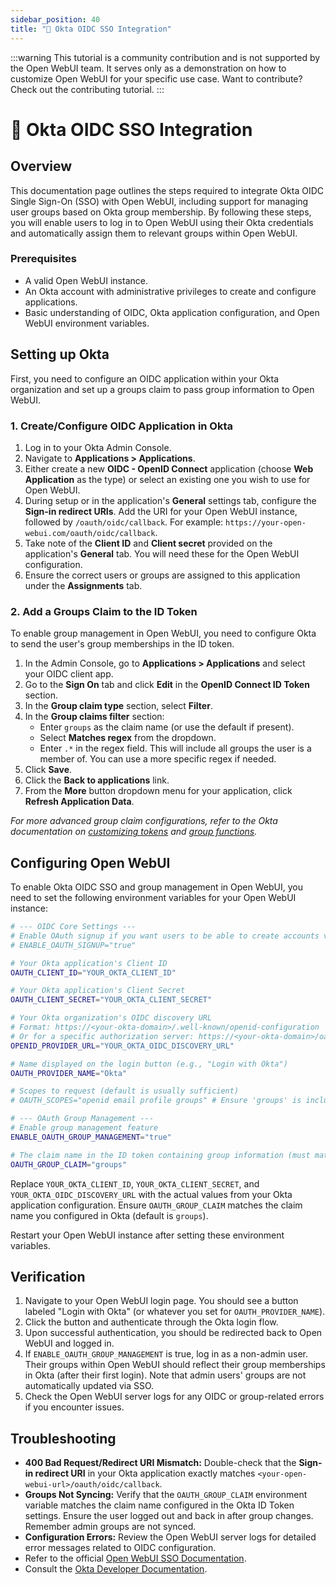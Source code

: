 ```yaml
---
sidebar_position: 40
title: "🔗 Okta OIDC SSO Integration"
---
```


:::warning
This tutorial is a community contribution and is not supported by the Open WebUI team. It serves only as a demonstration on how to customize Open WebUI for your specific use case. Want to contribute? Check out the contributing tutorial.
:::

# 🔗 Okta OIDC SSO Integration

## Overview

This documentation page outlines the steps required to integrate Okta OIDC Single Sign-On (SSO) with Open WebUI, including support for managing user groups based on Okta group membership. By following these steps, you will enable users to log in to Open WebUI using their Okta credentials and automatically assign them to relevant groups within Open WebUI.

### Prerequisites

*   A valid Open WebUI instance.
*   An Okta account with administrative privileges to create and configure applications.
*   Basic understanding of OIDC, Okta application configuration, and Open WebUI environment variables.

## Setting up Okta

First, you need to configure an OIDC application within your Okta organization and set up a groups claim to pass group information to Open WebUI.

### 1. Create/Configure OIDC Application in Okta

1.  Log in to your Okta Admin Console.
2.  Navigate to **Applications > Applications**.
3.  Either create a new **OIDC - OpenID Connect** application (choose **Web Application** as the type) or select an existing one you wish to use for Open WebUI.
4.  During setup or in the application's **General** settings tab, configure the **Sign-in redirect URIs**. Add the URI for your Open WebUI instance, followed by `/oauth/oidc/callback`. For example: `https://your-open-webui.com/oauth/oidc/callback`.
5.  Take note of the **Client ID** and **Client secret** provided on the application's **General** tab. You will need these for the Open WebUI configuration.
6.  Ensure the correct users or groups are assigned to this application under the **Assignments** tab.

### 2. Add a Groups Claim to the ID Token

To enable group management in Open WebUI, you need to configure Okta to send the user's group memberships in the ID token.

1.  In the Admin Console, go to **Applications > Applications** and select your OIDC client app.
2.  Go to the **Sign On** tab and click **Edit** in the **OpenID Connect ID Token** section.
3.  In the **Group claim type** section, select **Filter**.
4.  In the **Group claims filter** section:
    *   Enter `groups` as the claim name (or use the default if present).
    *   Select **Matches regex** from the dropdown.
    *   Enter `.*` in the regex field. This will include all groups the user is a member of. You can use a more specific regex if needed.
5.  Click **Save**.
6.  Click the **Back to applications** link.
7.  From the **More** button dropdown menu for your application, click **Refresh Application Data**.

*For more advanced group claim configurations, refer to the Okta documentation on [customizing tokens](https://developer.okta.com/docs/guides/customize-tokens-returned-from-okta/main/) and [group functions](https://developer.okta.com/docs/reference/okta-expression-language/#group-functions).*

## Configuring Open WebUI

To enable Okta OIDC SSO and group management in Open WebUI, you need to set the following environment variables for your Open WebUI instance:

```bash
# --- OIDC Core Settings ---
# Enable OAuth signup if you want users to be able to create accounts via Okta
# ENABLE_OAUTH_SIGNUP="true"

# Your Okta application's Client ID
OAUTH_CLIENT_ID="YOUR_OKTA_CLIENT_ID"

# Your Okta application's Client Secret
OAUTH_CLIENT_SECRET="YOUR_OKTA_CLIENT_SECRET"

# Your Okta organization's OIDC discovery URL
# Format: https://<your-okta-domain>/.well-known/openid-configuration
# Or for a specific authorization server: https://<your-okta-domain>/oauth2/<auth-server-id>/.well-known/openid-configuration
OPENID_PROVIDER_URL="YOUR_OKTA_OIDC_DISCOVERY_URL"

# Name displayed on the login button (e.g., "Login with Okta")
OAUTH_PROVIDER_NAME="Okta"

# Scopes to request (default is usually sufficient)
# OAUTH_SCOPES="openid email profile groups" # Ensure 'groups' is included if not default

# --- OAuth Group Management ---
# Enable group management feature
ENABLE_OAUTH_GROUP_MANAGEMENT="true"

# The claim name in the ID token containing group information (must match Okta config)
OAUTH_GROUP_CLAIM="groups"
```

Replace `YOUR_OKTA_CLIENT_ID`, `YOUR_OKTA_CLIENT_SECRET`, and `YOUR_OKTA_OIDC_DISCOVERY_URL` with the actual values from your Okta application configuration. Ensure `OAUTH_GROUP_CLAIM` matches the claim name you configured in Okta (default is `groups`).

Restart your Open WebUI instance after setting these environment variables.

## Verification

1.  Navigate to your Open WebUI login page. You should see a button labeled "Login with Okta" (or whatever you set for `OAUTH_PROVIDER_NAME`).
2.  Click the button and authenticate through the Okta login flow.
3.  Upon successful authentication, you should be redirected back to Open WebUI and logged in.
4.  If `ENABLE_OAUTH_GROUP_MANAGEMENT` is true, log in as a non-admin user. Their groups within Open WebUI should reflect their group memberships in Okta (after their first login). Note that admin users' groups are not automatically updated via SSO.
5.  Check the Open WebUI server logs for any OIDC or group-related errors if you encounter issues.

## Troubleshooting

*   **400 Bad Request/Redirect URI Mismatch:** Double-check that the **Sign-in redirect URI** in your Okta application exactly matches `<your-open-webui-url>/oauth/oidc/callback`.
*   **Groups Not Syncing:** Verify that the `OAUTH_GROUP_CLAIM` environment variable matches the claim name configured in the Okta ID Token settings. Ensure the user logged out and back in after group changes. Remember admin groups are not synced.
*   **Configuration Errors:** Review the Open WebUI server logs for detailed error messages related to OIDC configuration.
*   Refer to the official [Open WebUI SSO Documentation](../features/sso.md).
*   Consult the [Okta Developer Documentation](https://developer.okta.com/docs/).